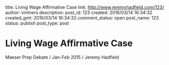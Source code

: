 title: Living Wage Affirmative Case
link: http://www.jeremyhadfield.com/123/
author: vintners
description: 
post_id: 123
created: 2016/03/14 16:34:32
created_gmt: 2016/03/14 16:34:32
comment_status: open
post_name: 123
status: publish
post_type: post

# Living Wage Affirmative Case

Maeser Prep Debate / Jan-Feb 2015 / Jeremy Hadfield